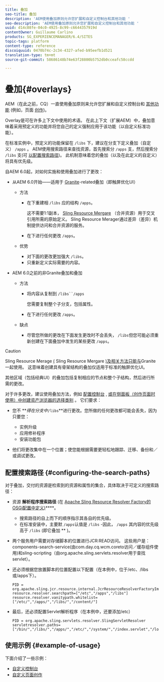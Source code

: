 ```yaml
---
title: 叠加
seo-title: 叠加
description: 'AEM使用叠加原则允许您扩展和自定义控制台和其他功能 '
seo-description: 'AEM使用叠加原则允许您扩展和自定义控制台和其他功能 '
uuid: d14c08fe-04c0-4925-8c99-c6644357919d
contentOwner: Guillaume Carlino
products: SG_EXPERIENCEMANAGER/6.4/SITES
topic-tags: platform
content-type: reference
discoiquuid: 0470b74c-2c34-4327-afed-b95eefb1d521
translation-type: tm+mt
source-git-commit: 58686148b74e63f28800b5752db0cceafc58ccdd

---
```



# 叠加{#overlays}

AEM（在此之前，CQ）一直使用叠加原则来允许您扩展和自定义控制台和 [其他功能](/help/sites-developing/customizing-consoles-touch.md) (例如，页面 [创作](/help/sites-developing/customizing-page-authoring-touch.md))。

Overlay是可在许多上下文中使用的术语。 在此上下文（扩展AEM）中，叠加意味着采用预定义的功能并将您自己的定义强制应用于该功能（以自定义标准功能）。

在标准实例中，预定义的功能保留在 `/libs` 下，建议在分支下定义叠加（自定义） `/apps` 。 AEM使用搜索路径来查找资源，首先搜索分 `/apps` 支，然后搜索分 `/libs` 支(可 [以配置搜索路径](#configuring-the-search-paths))。 此机制意味着您的叠加（以及在此定义的自定义）将具有优先级。

自AEM 6.0起，对如何实施和使用叠加进行了更改：

* 从AEM 6.0开始——适用于 [Granite](https://helpx.adobe.com/experience-manager/6-4/sites/developing/using/reference-materials/granite-ui/api/index.html)-related叠加（即触屏优化UI）

   * 方法

      * 在下重建相 `/libs` 应的结构 `/apps`。

         这不需要1:1副本， [Sling Resource Mergare](/help/sites-developing/sling-resource-merger.md) （合并资源）用于交叉引用所需的原始定义。 Sling Resource Merager通过差异（差异）机制提供访问和合并资源的服务。

      * 在下进行任何更改 `/apps`。
   * 优势

      * 对下面的更改更加强大 `/libs`。
      * 只重新定义实际需要的内容。


* AEM 6.0之前的非Granite叠加和叠加

   * 方法

      * 将内容从复制到 `/libs``/apps`

         您需要复制整个子分支，包括属性。

      * 在下进行任何更改 `/apps`。
   * 缺点

      * 尽管您所做的更改在下面发生更改时不会丢失， `/libs`但您可能必须重新创建在下面叠加中发生的某些更改 `/apps`。


>[!CAUTION]
>
>Sling Resource Merage [(](/help/sites-developing/sling-resource-merger.md) Sling Resource Mergare [)及相关方法只能与](https://helpx.adobe.com/experience-manager/6-4/sites/developing/using/reference-materials/granite-ui/api/index.html)Granite一起使用。 这意味着创建具有骨架结构的叠加仅适用于标准的触屏优化UI。
>
>其他区域（包括经典UI）的叠加包括复制相应的节点和整个子结构，然后进行所需的更改。

对于许多更改，建议使用叠加方法，例如 [配置控制台](/help/sites-developing/customizing-consoles-touch.md#create-a-custom-console) , [或在侧面板（创作页面时使用）中创建资产浏览器的选择类别](/help/sites-developing/customizing-page-authoring-touch.md#add-new-selection-category-to-asset-browser) 。 它们要求：

* 您不 ***得在分支中&#x200B;*`/libs`**进行更改。您所做的任何更改都可能会丢失，因为只要您：

   * 实例升级
   * 应用修补程序
   * 安装功能包

* 他们将更改集中在一个位置；使您能根据需要更轻松地跟踪、迁移、备份和／或调试更改。

## 配置搜索路径 {#configuring-the-search-paths}

对于叠加，交付的资源是检索到的资源和属性的集合，具体取决于可定义的搜索路径：

* 资源 **解析程序搜索路径** (在 [Apache Sling Resource Resolver Factory的OSGi配置中定义)](/help/sites-deploying/configuring-osgi.md)****。

   * 搜索路径的自上而下的顺序指示其各自的优先级。
   * 在标准安装中，主要默 `/apps`认值是 `/libs` -因此， `/apps` 其内容的优先级高于 `/libs` (即它叠加 ** )。

* 两个服务用户需要对存储脚本的位置进行JCR:READ访问。 这些用户是：components-search-service(由com.day.cq.wcm.coreto访问／缓存组件使用)和sling-scripting（由org.apache.sling.servlets.resolver用于查找servlet）。
* 还必须根据您放置脚本的位置配置以下配置（在本例中，位于/etc、/libs或/apps下）。

   ```
   PID = org.apache.sling.jcr.resource.internal.JcrResourceResolverFactoryImpl
   resource.resolver.searchpath=["/etc","/apps","/libs"]
   resource.resolver.vanitypath.whitelist=["/etc/","/apps/","/libs/","/content/"]
   ```

* 最后，还必须配置Servlet解析程序（在本例中，还要添加/etc）

   ```
   PID = org.apache.sling.servlets.resolver.SlingServletResolver  
   servletresolver.paths=["/bin/","/libs/","/apps/","/etc/","/system/","/index.servlet","/login.servlet","/services/"]
   ```

## 使用示例 {#example-of-usage}

下面介绍了一些示例：

* [自定义控制台](/help/sites-developing/customizing-consoles-touch.md)
* [自定义页面创作](/help/sites-developing/customizing-page-authoring-touch.md)

